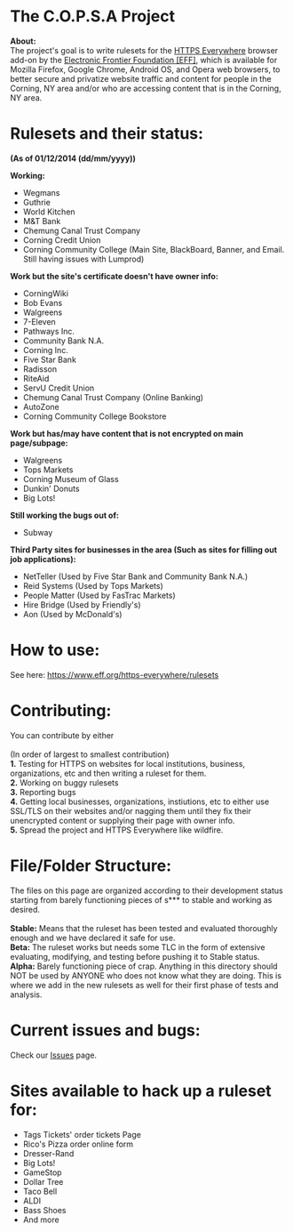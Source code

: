 The C.O.P.S.A Project
====

<b>About:</b>
<br>
The project's goal is to write rulesets for the <a href="https://www.eff.org/https-everywhere">HTTPS Everywhere</a> browser add-on by the <a href="https://www.eff.org/">Electronic Frontier Foundation [EFF]</a>, which is available for Mozilla Firefox, Google Chrome, Android OS, and Opera web browsers, to better secure and privatize website traffic and content for people in the Corning, NY area and/or who are accessing content that is in the Corning, NY area.

Rulesets and their status:
=

<b>(As of 01/12/2014 (dd/mm/yyyy))</b>

<b>Working:</b>

- Wegmans
- Guthrie
- World Kitchen
- M&T Bank
- Chemung Canal Trust Company
- Corning Credit Union
- Corning Community College (Main Site, BlackBoard, Banner, and Email. Still having issues with Lumprod)

<b>Work but the site's certificate doesn't have owner info:</b>

- CorningWiki
- Bob Evans
- Walgreens
- 7-Eleven
- Pathways Inc.
- Community Bank N.A.
- Corning Inc.
- Five Star Bank
- Radisson
- RiteAid
- ServU Credit Union
- Chemung Canal Trust Company (Online Banking)
- AutoZone
- Corning Community College Bookstore

<b>Work but has/may have content that is not encrypted on main page/subpage:</b>

- Walgreens
- Tops Markets
- Corning Museum of Glass
- Dunkin' Donuts
- Big Lots!

<b>Still working the bugs out of:</b>

- Subway

<b>Third Party sites for businesses in the area (Such as sites for filling out job applications):</b>

- NetTeller (Used by Five Star Bank and Community Bank N.A.)
- Reid Systems (Used by Tops Markets)
- People Matter (Used by FasTrac Markets)
- Hire Bridge (Used by Friendly's)
- Aon (Used by McDonald's)

How to use:
==
See here: https://www.eff.org/https-everywhere/rulesets

Contributing:
==
You can contribute by either<br>
<br>
(In order of largest to smallest contribution)
<br>
<b>1.</b> Testing for HTTPS on websites for local institutions, business, organizations, etc and then writing a ruleset for them.<br>
<b>2.</b> Working on buggy rulesets<br>
<b>3.</b> Reporting bugs<br>
<b>4.</b> Getting local businesses, organizations, instiutions, etc to either use SSL/TLS on their websites and/or nagging them until they fix their unencrypted content or supplying their page with owner info.<br>
<b>5.</b> Spread the project and HTTPS Everywhere like wildfire.<br>

File/Folder Structure:
==

The files on this page are organized according to their development status starting from barely functioning pieces of s*** to stable and working as desired.<br>
<br>
<b>Stable:</b> Means that the ruleset has been tested and evaluated thoroughly enough and we have declared it safe for use.<br>
<b>Beta:</b> The ruleset works but needs some TLC in the form of extensive evaluating, modifying, and testing before pushing it to Stable status.<br>
<b>Alpha:</b> Barely functioning piece of crap. Anything in this directory should NOT be used by ANYONE who does not know what they are doing. This is where we add in the new rulesets as well for their first phase of tests and analysis.

Current issues and bugs:
==
Check our <a href="https://github.com/theatre-x/copsa/issues">Issues</a> page.

Sites available to hack up a ruleset for:
==
- Tags Tickets' order tickets Page
- Rico's Pizza order online form
- Dresser-Rand
- Big Lots!
- GameStop
- Dollar Tree
- Taco Bell
- ALDI
- Bass Shoes
- And more
